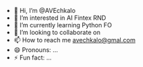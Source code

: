 - 👋 Hi, I’m @AVEchkalo
- 👀 I’m interested in AI Fintex RND
- 🌱 I’m currently learning Python FO  
- 💞️ I’m looking to collaborate on 
- 📫 How to reach me avechkalo@gmal.com 
- 😄 Pronouns: ...
- ⚡ Fun fact: ...

<!---
AVEchkalo/AVEchkalo is a ✨ special ✨ repository because its `README.md` (this file) appears on your GitHub profile.
You can click the Preview link to take a look at your changes.
--->
